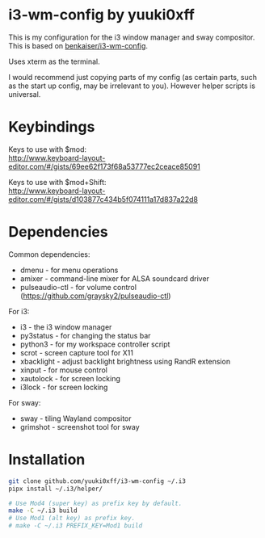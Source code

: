 # i3-wm-config by yuuki0xff

This is my configuration for the i3 window manager and sway compositor. This is based on [benkaiser/i3-wm-config](https://github.com/benkaiser/i3-wm-config).  

Uses xterm as the terminal.  

I would recommend just copying parts of my config (as certain parts, such as the start up config, may be irrelevant to you). However helper scripts is universal.  


# Keybindings
Keys to use with $mod:  
http://www.keyboard-layout-editor.com/#/gists/69ee62f173f68a53777ec2ceace85091

Keys to use with $mod+Shift:  
http://www.keyboard-layout-editor.com/#/gists/d103877c434b5f074111a17d837a22d8


# Dependencies

Common dependencies:
- dmenu - for menu operations
- amixer - command-line mixer for ALSA soundcard driver
- pulseaudio-ctl - for volume control (https://github.com/graysky2/pulseaudio-ctl)

For i3:
- i3 - the i3 window manager
- py3status - for changing the status bar
- python3 - for my workspace controller script
- scrot - screen capture tool for X11
- xbacklight - adjust backlight brightness using RandR extension
- xinput - for mouse control
- xautolock - for screen locking
- i3lock - for screen locking


For sway:
- sway - tiling Wayland compositor
- grimshot - screenshot tool for sway


# Installation

```bash
git clone github.com/yuuki0xff/i3-wm-config ~/.i3
pipx install ~/.i3/helper/

# Use Mod4 (super key) as prefix key by default.
make -C ~/.i3 build
# Use Mod1 (alt key) as prefix key.
# make -C ~/.i3 PREFIX_KEY=Mod1 build
```
